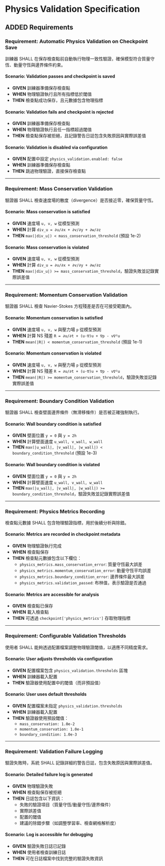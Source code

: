 # Physics Validation Specification

## ADDED Requirements

### Requirement: Automatic Physics Validation on Checkpoint Save
訓練器 SHALL 在保存檢查點前自動執行物理一致性驗證，確保模型符合質量守恆、動量守恆與邊界條件約束。

#### Scenario: Validation passes and checkpoint is saved
- **GIVEN** 訓練器準備保存檢查點
- **WHEN** 物理驗證執行且所有指標低於閾值
- **THEN** 檢查點成功保存，且元數據包含物理指標

#### Scenario: Validation fails and checkpoint is rejected
- **GIVEN** 訓練器準備保存檢查點
- **WHEN** 物理驗證執行且任一指標超過閾值
- **THEN** 檢查點保存被拒絕，且記錄警告日誌包含失敗原因與實際誤差值

#### Scenario: Validation is disabled via configuration
- **GIVEN** 配置中設定 `physics_validation.enabled: false`
- **WHEN** 訓練器準備保存檢查點
- **THEN** 跳過物理驗證，直接保存檢查點

---

### Requirement: Mass Conservation Validation
驗證器 SHALL 檢查速度場的散度（divergence）是否接近零，確保質量守恆。

#### Scenario: Mass conservation is satisfied
- **GIVEN** 速度場 `u, v, w` 從模型預測
- **WHEN** 計算 `div_u = ∂u/∂x + ∂v/∂y + ∂w/∂z`
- **THEN** `max(|div_u|) < mass_conservation_threshold` (預設 1e-2)

#### Scenario: Mass conservation is violated
- **GIVEN** 速度場 `u, v, w` 從模型預測
- **WHEN** 計算 `div_u = ∂u/∂x + ∂v/∂y + ∂w/∂z`
- **THEN** `max(|div_u|) >= mass_conservation_threshold`，驗證失敗並記錄實際誤差值

---

### Requirement: Momentum Conservation Validation
驗證器 SHALL 檢查 Navier-Stokes 方程殘差是否在可接受範圍內。

#### Scenario: Momentum conservation is satisfied
- **GIVEN** 速度場 `u, v, w` 與壓力場 `p` 從模型預測
- **WHEN** 計算 NS 殘差 `R = ∂u/∂t + (u·∇)u + ∇p - ν∇²u`
- **THEN** `mean(|R|) < momentum_conservation_threshold` (預設 1e-1)

#### Scenario: Momentum conservation is violated
- **GIVEN** 速度場 `u, v, w` 與壓力場 `p` 從模型預測
- **WHEN** 計算 NS 殘差 `R = ∂u/∂t + (u·∇)u + ∇p - ν∇²u`
- **THEN** `mean(|R|) >= momentum_conservation_threshold`，驗證失敗並記錄實際誤差值

---

### Requirement: Boundary Condition Validation
驗證器 SHALL 檢查壁面邊界條件（無滑移條件）是否被正確強制執行。

#### Scenario: Wall boundary condition is satisfied
- **GIVEN** 壁面位置 `y = 0` 與 `y = 2h`
- **WHEN** 計算壁面速度 `u_wall, v_wall, w_wall`
- **THEN** `max(|u_wall|, |v_wall|, |w_wall|) < boundary_condition_threshold` (預設 1e-3)

#### Scenario: Wall boundary condition is violated
- **GIVEN** 壁面位置 `y = 0` 與 `y = 2h`
- **WHEN** 計算壁面速度 `u_wall, v_wall, w_wall`
- **THEN** `max(|u_wall|, |v_wall|, |w_wall|) >= boundary_condition_threshold`，驗證失敗並記錄實際誤差值

---

### Requirement: Physics Metrics Recording
檢查點元數據 SHALL 包含物理驗證指標，用於後續分析與除錯。

#### Scenario: Metrics are recorded in checkpoint metadata
- **GIVEN** 物理驗證執行完成
- **WHEN** 檢查點保存
- **THEN** 檢查點元數據包含以下欄位：
  - `physics_metrics.mass_conservation_error`: 質量守恆最大誤差
  - `physics_metrics.momentum_conservation_error`: 動量守恆平均誤差
  - `physics_metrics.boundary_condition_error`: 邊界條件最大誤差
  - `physics_metrics.validation_passed`: 布林值，表示驗證是否通過

#### Scenario: Metrics are accessible for analysis
- **GIVEN** 檢查點已保存
- **WHEN** 載入檢查點
- **THEN** 可透過 `checkpoint['physics_metrics']` 存取物理指標

---

### Requirement: Configurable Validation Thresholds
使用者 SHALL 能夠透過配置檔案調整物理驗證閾值，以適應不同精度需求。

#### Scenario: User adjusts thresholds via configuration
- **GIVEN** 配置檔案包含 `physics_validation.thresholds` 區塊
- **WHEN** 訓練器載入配置
- **THEN** 驗證器使用配置中的閾值（而非預設值）

#### Scenario: User uses default thresholds
- **GIVEN** 配置檔案未指定 `physics_validation.thresholds`
- **WHEN** 訓練器載入配置
- **THEN** 驗證器使用預設閾值：
  - `mass_conservation: 1.0e-2`
  - `momentum_conservation: 1.0e-1`
  - `boundary_condition: 1.0e-3`

---

### Requirement: Validation Failure Logging
驗證失敗時，系統 SHALL 記錄詳細的警告日誌，包含失敗原因與實際誤差值。

#### Scenario: Detailed failure log is generated
- **GIVEN** 物理驗證失敗
- **WHEN** 檢查點保存被拒絕
- **THEN** 日誌包含以下資訊：
  - 失敗的驗證項目（質量守恆/動量守恆/邊界條件）
  - 實際誤差值
  - 配置的閾值
  - 建議的除錯步驟（如調整學習率、檢查網格解析度）

#### Scenario: Log is accessible for debugging
- **GIVEN** 驗證失敗日誌已記錄
- **WHEN** 使用者檢查訓練日誌
- **THEN** 可在日誌檔案中找到完整的驗證失敗資訊
